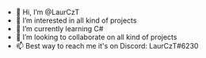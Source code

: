 - 👋 Hi, I’m @LaurCzT
- 👀 I’m interested in all kind of projects
- 🌱 I’m currently learning C#
- 💞️ I’m looking to collaborate on all kind of projects
- 📫 Best way to reach me it's on Discord: LaurCzT#6230

<!---
LaurCzT/LaurCzT is a ✨ special ✨ repository because its `README.md` (this file) appears on your GitHub profile.
You can click the Preview link to take a look at your changes.
--->
